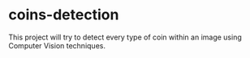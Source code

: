 # coins-detection
This project will try to detect every type of coin within an image using Computer Vision techniques.
